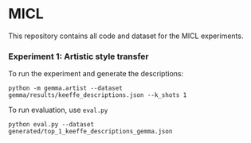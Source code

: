# MICL

This repository contains all code and dataset for the MICL experiments.

### Experiment 1: Artistic style transfer
To run the experiment and generate the descriptions:
```
python -m gemma.artist --dataset gemma/results/keeffe_descriptions.json --k_shots 1   
```

To run evaluation, use `eval.py`
```
python eval.py --dataset generated/top_1_keeffe_descriptions_gemma.json    
```